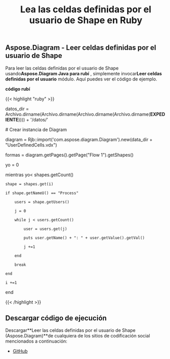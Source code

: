 ﻿---
title: Lea las celdas definidas por el usuario de Shape en Ruby
type: docs
weight: 20
url: /es/java/read-shape-s-user-defined-cells-in-ruby/
---
## **Aspose.Diagram - Leer celdas definidas por el usuario de Shape**
 Para leer las celdas definidas por el usuario de Shape usando**Aspose.Diagram Java para rubí** , simplemente invocar**Leer celdas definidas por el usuario** módulo. Aquí puedes ver el código de ejemplo.

**código rubí**

{{< highlight "ruby" >}}

 datos_dir = Archivo.dirname(Archivo.dirname(Archivo.dirname(Archivo.dirname(__EXPEDIENTE__)))) + '/datos/'

\# Crear instancia de Diagram

diagram = Rjb::import('com.aspose.diagram.Diagram').new(data_dir + "UserDefinedCells.vdx")

formas = diagram.getPages().getPage("Flow 1").getShapes()

yo = 0

 mientras yo< shapes.getCount()

    shape = shapes.get(i)

    if shape.getNameU() == "Process"

        users = shape.getUsers()

        j = 0

        while j < users.getCount()

            user = users.get(j)

            puts user.getName() + ": " + user.getValue().getVal()

            j +=1

        end

        break

    end

    i +=1

end

{{< /highlight >}}
## **Descargar código de ejecución**
 Descargar**Leer las celdas definidas por el usuario de Shape (Aspose.Diagram)**de cualquiera de los sitios de codificación social mencionados a continuación:

- [GitHub](https://github.com/asposediagram/Aspose.Diagram-for-Java/blob/master/Plugins/Aspose_Diagram_Java_for_Ruby/lib/asposediagramjava/UserDefinedCells/readuserdefinedcells.rb)

